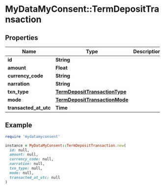 # MyDataMyConsent::TermDepositTransaction

## Properties

| Name | Type | Description | Notes |
| ---- | ---- | ----------- | ----- |
| **id** | **String** |  |  |
| **amount** | **Float** |  |  |
| **currency_code** | **String** |  |  |
| **narration** | **String** |  |  |
| **txn_type** | [**TermDepositTransactionType**](TermDepositTransactionType.md) |  |  |
| **mode** | [**TermDepositTransactionMode**](TermDepositTransactionMode.md) |  |  |
| **transacted_at_utc** | **Time** |  |  |

## Example

```ruby
require 'mydatamyconsent'

instance = MyDataMyConsent::TermDepositTransaction.new(
  id: null,
  amount: null,
  currency_code: null,
  narration: null,
  txn_type: null,
  mode: null,
  transacted_at_utc: null
)
```

